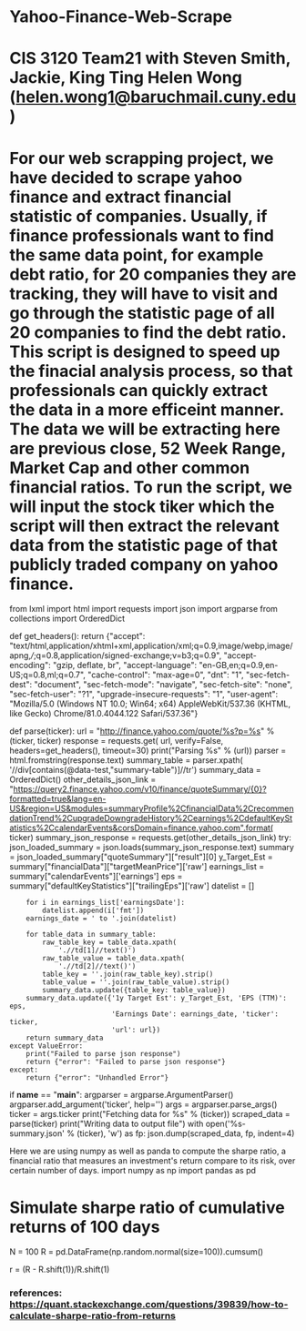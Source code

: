 # Yahoo-Finance-Web-Scrape
# CIS 3120 Team21 with Steven Smith, Jackie, King Ting Helen Wong (helen.wong1@baruchmail.cuny.edu)
# For our web scrapping project, we have decided to scrape yahoo finance and extract financial statistic of companies. Usually, if finance professionals want to find the same data point, for example debt ratio, for 20 companies they are tracking, they will have to visit and go through the statistic page of all 20 companies to find the debt ratio. This script is designed to speed up the finacial analysis process, so that professionals can quickly extract the data in a more efficeint manner. The data we will be extracting here are previous close, 52 Week Range, Market Cap and other common financial ratios. To run the script, we will input the stock tiker which the script will then extract the relevant data from the statistic page of that publicly traded company on yahoo finance. 

from lxml import html
import requests
import json
import argparse
from collections import OrderedDict


def get_headers():
    return {"accept": "text/html,application/xhtml+xml,application/xml;q=0.9,image/webp,image/apng,*/*;q=0.8,application/signed-exchange;v=b3;q=0.9",
            "accept-encoding": "gzip, deflate, br",
            "accept-language": "en-GB,en;q=0.9,en-US;q=0.8,ml;q=0.7",
            "cache-control": "max-age=0",
            "dnt": "1",
            "sec-fetch-dest": "document",
            "sec-fetch-mode": "navigate",
            "sec-fetch-site": "none",
            "sec-fetch-user": "?1",
            "upgrade-insecure-requests": "1",
            "user-agent": "Mozilla/5.0 (Windows NT 10.0; Win64; x64) AppleWebKit/537.36 (KHTML, like Gecko) Chrome/81.0.4044.122 Safari/537.36"}


def parse(ticker):
    url = "http://finance.yahoo.com/quote/%s?p=%s" % (ticker, ticker)
    response = requests.get(
        url, verify=False, headers=get_headers(), timeout=30)
    print("Parsing %s" % (url))
    parser = html.fromstring(response.text)
    summary_table = parser.xpath(
        '//div[contains(@data-test,"summary-table")]//tr')
    summary_data = OrderedDict()
    other_details_json_link = "https://query2.finance.yahoo.com/v10/finance/quoteSummary/{0}?formatted=true&lang=en-US&region=US&modules=summaryProfile%2CfinancialData%2CrecommendationTrend%2CupgradeDowngradeHistory%2Cearnings%2CdefaultKeyStatistics%2CcalendarEvents&corsDomain=finance.yahoo.com".format(
        ticker)
    summary_json_response = requests.get(other_details_json_link)
    try:
        json_loaded_summary = json.loads(summary_json_response.text)
        summary = json_loaded_summary["quoteSummary"]["result"][0]
        y_Target_Est = summary["financialData"]["targetMeanPrice"]['raw']
        earnings_list = summary["calendarEvents"]['earnings']
        eps = summary["defaultKeyStatistics"]["trailingEps"]['raw']
        datelist = []

        for i in earnings_list['earningsDate']:
            datelist.append(i['fmt'])
        earnings_date = ' to '.join(datelist)

        for table_data in summary_table:
            raw_table_key = table_data.xpath(
                './/td[1]//text()')
            raw_table_value = table_data.xpath(
                './/td[2]//text()')
            table_key = ''.join(raw_table_key).strip()
            table_value = ''.join(raw_table_value).strip()
            summary_data.update({table_key: table_value})
        summary_data.update({'1y Target Est': y_Target_Est, 'EPS (TTM)': eps,
                             'Earnings Date': earnings_date, 'ticker': ticker,
                             'url': url})
        return summary_data
    except ValueError:
        print("Failed to parse json response")
        return {"error": "Failed to parse json response"}
    except:
        return {"error": "Unhandled Error"}


if __name__ == "__main__":
    argparser = argparse.ArgumentParser()
    argparser.add_argument('ticker', help='')
    args = argparser.parse_args()
    ticker = args.ticker
    print("Fetching data for %s" % (ticker))
    scraped_data = parse(ticker)
    print("Writing data to output file")
    with open('%s-summary.json' % (ticker), 'w') as fp:
        json.dump(scraped_data, fp, indent=4)
       
Here we are using numpy as well as panda to compute the sharpe ratio, a financial ratio that measures an investment's return compare to its risk, over certain number of days. 
import numpy as np
import pandas as pd

# Simulate sharpe ratio of cumulative returns of 100 days 
N = 100
R = pd.DataFrame(np.random.normal(size=100)).cumsum()

r = (R - R.shift(1))/R.shift(1)
### references: https://quant.stackexchange.com/questions/39839/how-to-calculate-sharpe-ratio-from-returns
